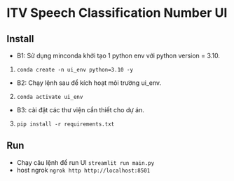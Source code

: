 # ITV Speech Classification Number UI

## Install
- B1: Sử dụng minconda khởi tạo 1 python env với python version = 3.10.
1. `conda create -n ui_env python=3.10 -y`
- B2: Chạy lệnh sau để kích hoạt môi trường ui_env.
2. `conda activate ui_env`
- B3: cài đặt các thư viện cần thiết cho dự án.
3. `pip install -r requirements.txt`

## Run
- Chạy câu lệnh để run UI
```streamlit run main.py```
- host ngrok
```ngrok http http://localhost:8501```






